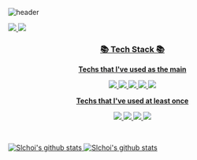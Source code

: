 ![header](https://capsule-render.vercel.app/api?type=waving&height=200&text=Welcome!&fontAlign=50&fontAlignY=35&color=gradient&desc=Slchoi's%20Github%20Profile&descAlignY=55&descAlign=65)

<p align="left">
  <a href="https://sulimchoi.tistory.com/" target="_blank"><img src="https://img.shields.io/badge/-Tech%20blog-black?style=flat-square&logo=Tumblr&logoColor=white"/>
  <a href="mailto:slchoi7410@gmail.com" target="_blank"><img src="https://img.shields.io/badge/Gmail-d14836?style=flat-square&logo=Gmail&logoColor=white"/>
</p>

<h3 align="center"> 📚 Tech Stack 📚 </h3>
<p align="center" style="bold">
  <Strong>Techs that I've used as the main</Strong>
</p>
<p align="center" display="inline-block">
  <img src="https://img.shields.io/badge/JAVA-007396?style=flat&logo=java&logoColor=white"> 
    <img src="https://img.shields.io/badge/Spring-6DB33F?style=flat&logo=Spring&logoColor=white">
    <img src="https://img.shields.io/badge/SpringBoot-6DB33F?style=flat&logo=SpringBoot&logoColor=white">
    <img src="https://img.shields.io/badge/mysql-4479A1?style=flat&logo=mysql&logoColor=white">
    <img src="https://img.shields.io/badge/Python-3776AB?style=flat&logo=Python&logoColor=white"> 
</p>
    
<p align="center" style="bold">
  <Strong>Techs that I've used at least once</Strong>
</p>
<p align="center" display="inline-block">
  <img src="https://img.shields.io/badge/css-1572B6?style=flat&logo=css3&logoColor=white">
  <img src="https://img.shields.io/badge/html-E34F26?style=flat&logo=html5&logoColor=white">
  <img src="https://img.shields.io/badge/C-A8B9CC?style=flat&logo=C&logoColor=white">
  <img src="https://img.shields.io/badge/Linux-FCC624?style=flat&logo=Linux&logoColor=white">  
</p>
</br>
    
![Slchoi's github stats](https://github-readme-stats.vercel.app/api?username=sulimchoi&show_icons=true)
[![Slchoi's github stats](https://github-readme-stats.vercel.app/api/top-langs/?username=sulimchoi&show_icons=true&hide_border=true&title_color=004386&icon_color=004386&layout=compact)](https://github.com/sulimchoi)

<!--
**SulimChoi/SulimChoi** is a ✨ _special_ ✨ repository because its `README.md` (this file) appears on your GitHub profile.

Here are some ideas to get you started:

- 🔭 I’m currently working on ...
- 🌱 I’m currently learning ...
- 👯 I’m looking to collaborate on ...
- 🤔 I’m looking for help with ...
- 💬 Ask me about ...
- 📫 How to reach me: ...
- 😄 Pronouns: ...
- ⚡ Fun fact: ...
-->
